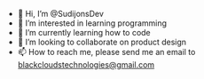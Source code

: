 - 👋 Hi, I’m @SudijonsDev
- 👀 I’m interested in learning programming
- 🌱 I’m currently learning how to code
- 💞️ I’m looking to collaborate on product design
- 📫 How to reach me, please send me an email to blackcloudstechnologies@gmail.com

<!---
SudijonsDev/SudijonsDev is a ✨ special ✨ repository because its `README.md` (this file) appears on your GitHub profile.
You can click the Preview link to take a look at your changes.
--->
